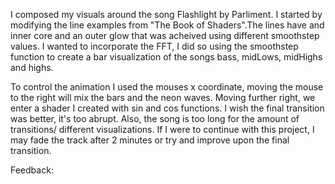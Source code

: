 I composed my visuals around the song Flashlight by Parliment. I started by modifying the line examples from "The Book of Shaders".The lines have and inner core and an outer glow that was acheived using different smoothstep values. I wanted to incorporate the FFT, I did so using the smoothstep function to create a bar visualization of the songs bass, midLows, midHighs and highs. 

To control the animation I used the mouses x coordinate, moving the mouse to the right will mix the bars and the neon waves. Moving further right, we enter a shader I created with sin and cos functions. I wish the final transition was better, it's too abrupt. Also, the song is too long for the amount of transitions/ different visualizations. If I were to continue with this project, I may fade the track after 2 minutes or try and improve upon the final transition.


Feedback:
